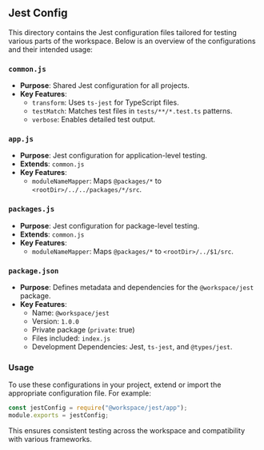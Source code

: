 ## Jest Config

This directory contains the Jest configuration files tailored for testing
various parts of the workspace. Below is an overview of the configurations and
their intended usage:

### `common.js`

- **Purpose**: Shared Jest configuration for all projects.
- **Key Features**:
  - `transform`: Uses `ts-jest` for TypeScript files.
  - `testMatch`: Matches test files in `tests/**/*.test.ts` patterns.
  - `verbose`: Enables detailed test output.

### `app.js`

- **Purpose**: Jest configuration for application-level testing.
- **Extends**: `common.js`
- **Key Features**:
  - `moduleNameMapper`: Maps `@packages/*` to `<rootDir>/../../packages/*/src`.

### `packages.js`

- **Purpose**: Jest configuration for package-level testing.
- **Extends**: `common.js`
- **Key Features**:
  - `moduleNameMapper`: Maps `@packages/*` to `<rootDir>/../$1/src`.

### `package.json`

- **Purpose**: Defines metadata and dependencies for the `@workspace/jest`
  package.
- **Key Features**:
  - Name: `@workspace/jest`
  - Version: `1.0.0`
  - Private package (`private`: true)
  - Files included: `index.js`
  - Development Dependencies: Jest, `ts-jest`, and `@types/jest`.

### Usage

To use these configurations in your project, extend or import the appropriate
configuration file. For example:

```javascript
const jestConfig = require("@workspace/jest/app");
module.exports = jestConfig;
```

This ensures consistent testing across the workspace and compatibility with
various frameworks.
